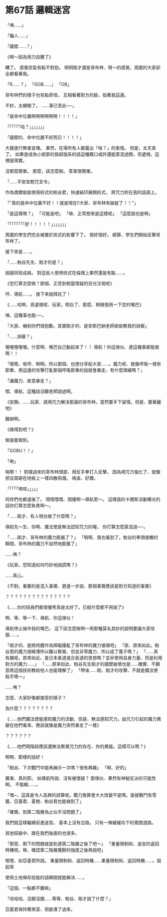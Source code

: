 # 第67話 邏輯迷宮

「咦……」

「騙人……」

「牆壁……？」

《啊～因為用力投擲了》

糟了。
感覺空氣有點不對勁。
明明剛才還是哥布林、呀～的感覺，周圍的大家卻全都看著我。

「R……？」
「GOB……」
「OB」

哥布林們的樣子也有點奇怪。
互相看著對方的臉，指著我這邊。

不妙，太顯眼了。
……事已至此──。

「是命中位置啊啊啊啊啊啊！！！！」

「「「「「「哈？」」」」」」」

「牆壁的、命中位置不好而已！！！！」

大聲進行無害宣傳。
果然，在場所有人都露出「啥？」的表情。
但是，太天真了。
如果是成為小說家的我超強系的話這種藉口或許還能蒙混過關，但遺憾，這裡是現實。

沒那麼簡單。
那麼，該怎麼辦。
答案很簡單。

「……平安宣敕咒言令」

作為偶爾偷偷使用術式的粕谷君，快速結印展開術式。
將咒力附在我的話語上。

「"真的是命中位置不好！！就是現在‼大家、哥布林有破綻了！！"」

「是這樣嗎？」
「可能是吧」
「嘛、正常想來是這樣呢」
「這麼說也是啊」

「「「「「「「「好！！！！！」」」」」」」

周圍的學生們完全被置於術式的影響下了。
很好很好。
總算、學生們開始反擊哥布林了。

接下來是……。

「……粕谷先生、剛才的是？」

說服同班成員。
對這些人使用術式在倫理上果然還是有點……。

《您打算怎麼做？那個、正受到相當懷疑的目光注視呢》

哼、導航……。
接下來就拜託了！

《……哈啊、真遺憾呢、玩家。明白了、那麼、稍微借用一下您的嘴巴》

咦、這種事也能──。

「大家、嚇到你們很抱歉。其實剛才的、是安斯巴納老師偷偷教我的訣竅」

「……訣竅？」

喔喔喔喔喔。什麼啊、嘴巴自己動起來了！！
導航！你這傢伙、連這種事都能做嗎！！

「嗯嗯、咳哼、啊啊。所以那個、也想分享給大家……。魔力呢、就像呼吸一樣有節奏、用這邊的攻擊打亂那個呼吸節奏的話就會暴走。有什麼頭緒嗎？」

「讓魔力、故意暴走？」

喂、導航、這種話沒聽老師說過啊。

《安靜。……玩家、請用咒力解決那邊的哥布林。當然要手下留情。但是、要華麗地》

難辦啊。

《做得到吧？》

做是能做到。

「GOBU！！」

「喲」

啪嚓！！
對撲過來的哥布林頭部、用反手拳打入反擊。
因為用咒力強化了、就像把豆腐砸在地板上一樣四散飛濺。
嗚诶、好髒。

「「「「「嗚哇」」」」」

同伴們也都退後了。
喂喂喂喂、困擾啊～導航君～。
這樣我的卡爾斯活動曝光的話你打算怎麼負責啊～。

「……剛才、有人明白做了什麼嗎？」

導航先～生、你啊、魔法使是無法認知咒力的喔。
你打算怎麼蒙混過──。

「……剛才、哥布林的魔力膨脹了？」
「啊啊、我也看到了。粕谷的拳頭接觸的瞬間、哥布林的魔力不自然地膨脹了」

……咦？

《玩家。您知道如何巧妙地說謊嗎？》

……真心。

《不對。重要的是混入事實、更進一步說、那個事實應該是對方知道的事實》

？？？？？？？？？？？？？？？

《……你的班員們都很優秀真是太好了。已經什麼都不用說了》

啊、等、等一下、導航、你這傢伙！

導航停止操作我的嘴巴。
這下該怎麼辦啊～用那種莫名其妙的說明要讓大家信服……。

「剛才的、是將肉體作為障礙擾亂了哥布林的魔力循環吧」
「原、原來如此。粕谷君的魔力很稀薄所以難以察覺、但並非零魔力、所以成了蓋子嗎？」
「……真有趣呢。原來如此、是日本柔道或合氣道的思想嗎？並非使用自身力量、而是利用對方的魔力……」
「……原來如此、粕谷先生剛才的牆壁破壞也是……確實、不願意將這個技術教給他人也能理解了」
「咿诶……剛、剛才的攻擊、不就是魔法使殺手嗎～」

……咦？

怎麼、大家好像都接受的樣子？

為什麼？？？？？？？？

《……他們魔法使能感知魔力的流動、但是、無法感知咒力。由咒力引起的魔力異變在他們看來、應該就像是魔力突然暴走了一樣》

？？？？？？

《……他們現階段應該還無法察覺咒力的存在、你的異能。這樣可以嗎？》

啊啊、那樣的話好！

「粕谷、下次戰鬥中能再展示一次嗎？很有興趣」
「啊、好的」

厲害、真的耶。
如導航所說、沒有被懷疑？
那傢伙、果然有神秘反派的可能性啊。
不能輸……。

「嘿~、這真是令人高興的誤算呢。戰力換算會大大改變不是嗎。直接戰鬥有雪醬、亞基君、夏樹、粕谷君也能做到了」

「確實。到第二階層為止似乎沒問題了」

我們就這樣繼續前進迷宮。
基本上沒有岔路。
只有一條緩緩向下的寬闊道路。

其他班級中、跟在我們後面的也很多。

「那麼、剩下的問題就是到達第二階層之後了吧～」
「重量限制和、迷宮的返回時機呢。嘛、確認第二階層魔獸的強度之後再說吧」

嗯嗯、如亞基君所說。
重量限制和、返回時機……重量限制和、返回時機……。說起來

使用土地保存技能的話瞬間就能解決……。

「這個、一點都不難嘛」

「哈哈哈、沒錯沒錯……等等、粕谷、剛才說了什麼？」

亞基君保持著笑容、把臉湊了過來。